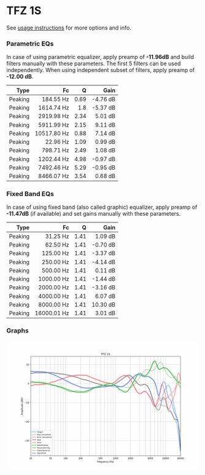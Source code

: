 # TFZ 1S
See [usage instructions](https://github.com/jaakkopasanen/AutoEq#usage) for more options and info.

### Parametric EQs
In case of using parametric equalizer, apply preamp of **-11.96dB** and build filters manually
with these parameters. The first 5 filters can be used independently.
When using independent subset of filters, apply preamp of **-12.00 dB**.

| Type    | Fc          |    Q | Gain     |
|--------:|------------:|-----:|---------:|
| Peaking | 184.55 Hz   | 0.69 | -4.76 dB |
| Peaking | 1614.74 Hz  | 1.8  | -5.37 dB |
| Peaking | 2919.98 Hz  | 2.34 | 5.01 dB  |
| Peaking | 5911.99 Hz  | 2.15 | 9.11 dB  |
| Peaking | 10517.80 Hz | 0.88 | 7.14 dB  |
| Peaking | 22.96 Hz    | 1.09 | 0.99 dB  |
| Peaking | 798.71 Hz   | 2.49 | 1.08 dB  |
| Peaking | 1202.44 Hz  | 4.98 | -0.97 dB |
| Peaking | 7492.46 Hz  | 5.29 | -0.95 dB |
| Peaking | 8466.07 Hz  | 3.54 | 0.68 dB  |

### Fixed Band EQs
In case of using fixed band (also called graphic) equalizer, apply preamp of **-11.47dB**
(if available) and set gains manually with these parameters.

| Type    | Fc          |    Q | Gain     |
|--------:|------------:|-----:|---------:|
| Peaking | 31.25 Hz    | 1.41 | 1.09 dB  |
| Peaking | 62.50 Hz    | 1.41 | -0.70 dB |
| Peaking | 125.00 Hz   | 1.41 | -3.37 dB |
| Peaking | 250.00 Hz   | 1.41 | -4.14 dB |
| Peaking | 500.00 Hz   | 1.41 | 0.11 dB  |
| Peaking | 1000.00 Hz  | 1.41 | -1.44 dB |
| Peaking | 2000.00 Hz  | 1.41 | -3.16 dB |
| Peaking | 4000.00 Hz  | 1.41 | 6.07 dB  |
| Peaking | 8000.00 Hz  | 1.41 | 10.30 dB |
| Peaking | 16000.01 Hz | 1.41 | 3.01 dB  |

### Graphs
![](./TFZ%201S.png)